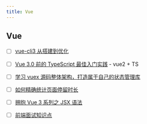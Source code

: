 ```yaml
---
title: Vue
---
```


## Vue

- [ ] [vue-cli3 从搭建到优化](https://mp.weixin.qq.com/s/gYiVyEmix6IuEH1WH1R56Q)
- [ ] [Vue 3.0 前的 TypeScript 最佳入门实践](https://mp.weixin.qq.com/s/YhM_mOrcdojMKvdAo-ujbQ) - vue2 + TS
- [ ] [学习 vuex 源码整体架构，打造属于自己的状态管理库](https://mp.weixin.qq.com/s/qQxUCbPBYSq9vU7dvDOCzg)
- [ ] [如何精确统计页面停留时长](https://mp.weixin.qq.com/s/vGe4Nqm8oHvFU8vz1ulEAg)
- [ ] [拥抱 Vue 3 系列之 JSX 语法](https://mp.weixin.qq.com/s/QoI9Jdb6phoFsZEjU-P6lw)

- [ ] [前端面试知识点](https://juejin.cn/post/6987549240436195364)
